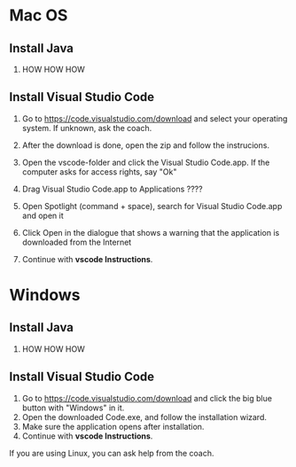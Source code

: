 
# Mac OS

## Install Java

1. HOW HOW HOW


## Install Visual Studio Code

1. Go to https://code.visualstudio.com/download and select your operating system. If unknown, ask the coach.
2. After the download is done, open the zip and follow the instrucions.

4. Open the vscode-folder and click the Visual Studio Code.app. If the computer asks for access rights, say "Ok"
5. Drag Visual Studio Code.app to Applications ????
6. Open Spotlight (command + space), search for Visual Studio Code.app and open it
7. Click Open in the dialogue that shows a warning that the application is downloaded from the Internet
8. Continue with **vscode Instructions**.

# Windows

## Install Java

1. HOW HOW HOW


## Install Visual Studio Code

1. Go to https://code.visualstudio.com/download and click the big blue button with "Windows" in it.
2. Open the downloaded Code.exe, and follow the installation wizard.
3. Make sure the application opens after installation.
8. Continue with **vscode Instructions**.


If you are using Linux, you can ask help from the coach.
